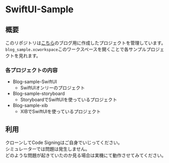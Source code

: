 # SwiftUI-Sample
## 概要
このリポジトリは[こちら](https://made.livesense.co.jp/entry/2023/04/18/083000)のブログ用に作成したプロジェクトを管理しています。  
`blog_sample.xcworkspace`このワークスペースを開くことで各サンプルプロジェクトを見れます。  

### 各プロジェクトの内容
- Blog-sample-SwiftUI
  - SwiftUIオンリーのプロジェクト
- Blog-sample-storyboard
  - StoryboardでSwiftUIを使っているプロジェクト
- Blog-sample-xib
  - XIBでSwiftUIを使っているプロジェクト

## 利用
クローンしてCode Signingはご自身でいじってください。  
シミュレーターでは問題は発生しません。  
どのような問題が起きていたのか見る場合は実機にて動作させてみてください。
